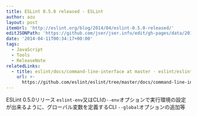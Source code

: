 ```yaml
---
title: ESLint 0.5.0 released - ESLint
author: azu
layout: post
itemUrl: 'http://eslint.org/blog/2014/04/eslint-0.5.0-released/'
editJSONPath: 'https://github.com/jser/jser.info/edit/gh-pages/data/2014/04/index.json'
date: '2014-04-11T00:34:17+00:00'
tags:
  - JavaScript
  - Tools
  - ReleaseNote
relatedLinks:
  - title: eslint/docs/command-line-interface at master · eslint/eslint
    url: >-
      https://github.com/eslint/eslint/tree/master/docs/command-line-interface#--env
---
```

ESLint 0.5.0リリース
`eslint-env`又はCLIの`--env`オプションで実行環境の設定が出来るように、グローバル変数を定義するCLI `--global`オプションの追加等
